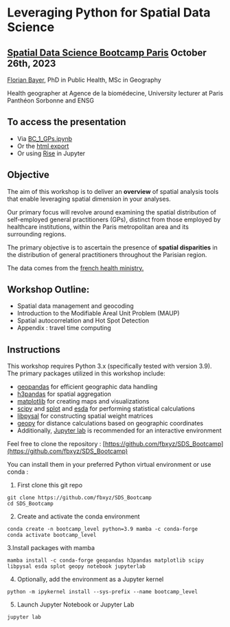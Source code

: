 # Leveraging Python for Spatial Data Science

## [Spatial Data Science Bootcamp Paris](https://spatial-data-science-conference.com/bootcamp/paris) October 26th, 2023

[Florian Bayer](https://www.linkedin.com/in/florian-bayer-a4117b30/), PhD in Public Health, MSc in Geography

Health geographer at Agence de la biomédecine, University lecturer at Paris Panthéon Sorbonne and ENSG

## To access the presentation 
- Via [BC_1_GPs.ipynb](BC_1_GPs.ipynb)
- Or the [html export](https://rawcdn.githack.com/fbxyz/SDS_Bootcamp/ff02e71ea015dfef115c6afadd3f2ea7f2fb8c12/BC_1_GPs.html)
- Or using [Rise](https://rise.readthedocs.io/en/latest/) in Jupyter

## Objective
The aim of this workshop is to deliver an **overview** of spatial analysis tools that enable leveraging spatial dimension in your analyses.

Our primary focus will revolve around examining the spatial distribution of self-employed general practitioners (GPs), distinct from those employed by healthcare institutions, within the Paris metropolitan area and its surrounding regions.

The primary objective is to ascertain the presence of **spatial disparities** in the distribution of general practitioners throughout the Parisian region.

The data comes from the [french health ministry.](https://annuaire.sante.fr/web/site-pro/extractions-publiques)

## Workshop Outline:

- Spatial data management and geocoding
- Introduction to the Modifiable Areal Unit Problem (MAUP)
- Spatial autocorrelation and Hot Spot Detection
- Appendix : travel time computing

## Instructions

This workshop requires Python 3.x (specifically tested with version 3.9). The primary packages utilized in this workshop include:
- [geopandas](https://github.com/geopandas/geopandas) for efficient geographic data handling
- [h3pandas](https://github.com/DahnJ/H3-Pandas) for spatial aggregation
- [matplotlib](https://github.com/matplotlib/matplotlib) for creating maps and visualizations
- [scipy](https://github.com/scipy/scipy) and [splot](https://github.com/pysal/splot) and [esda](https://github.com/pysal/esda) for performing statistical calculations
- [libpysal](https://github.com/pysal/libpysal) for constructing spatial weight matrices
- [geopy](https://github.com/geopy/geopy) for distance calculations based on geographic coordinates
- Additionally, [Jupyter lab](https://github.com/jupyterlab/jupyterlab) is recommended for an interactive environment

Feel free to clone the repository : 
[https://github.com/fbxyz/SDS_Bootcamp](https://github.com/fbxyz/SDS_Bootcamp)

You can install them in your preferred Python virtual environment or use conda :

1. First clone this git repo
```
git clone https://github.com/fbxyz/SDS_Bootcamp
cd SDS_Bootcamp
```
2. Create and activate the conda environment
```
conda create -n bootcamp_level python=3.9 mamba -c conda-forge
conda activate bootcamp_level
```
3.Install packages with mamba
```
mamba install -c conda-forge geopandas h3pandas matplotlib scipy libpysal esda splot geopy notebook jupyterlab
```

4. Optionally, add the environment as a Jupyter kernel
```
python -m ipykernel install --sys-prefix --name bootcamp_level
```
5. Launch Jupyter Notebook or Jupyter Lab
```
jupyter lab
```
